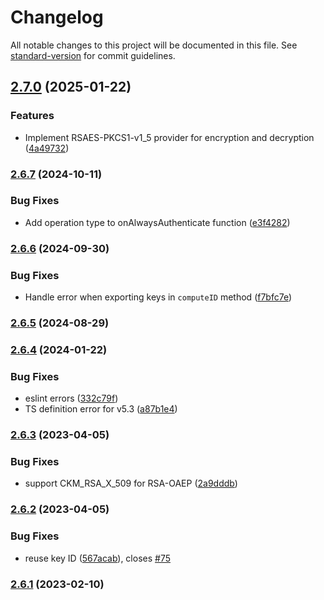 # Changelog

All notable changes to this project will be documented in this file. See [standard-version](https://github.com/conventional-changelog/standard-version) for commit guidelines.

## [2.7.0](https://github.com/PeculiarVentures/node-webcrypto-p11/compare/v2.6.7...v2.7.0) (2025-01-22)


### Features

* Implement RSAES-PKCS1-v1_5 provider for encryption and decryption ([4a49732](https://github.com/PeculiarVentures/node-webcrypto-p11/commit/4a4973242fa8773b91837205480142275d685831))

### [2.6.7](https://github.com/PeculiarVentures/node-webcrypto-p11/compare/v2.6.6...v2.6.7) (2024-10-11)


### Bug Fixes

* Add operation type to onAlwaysAuthenticate function ([e3f4282](https://github.com/PeculiarVentures/node-webcrypto-p11/commit/e3f4282946385e5e8b83bd0fc1d18d91457302e3))

### [2.6.6](https://github.com/PeculiarVentures/node-webcrypto-p11/compare/v2.6.5...v2.6.6) (2024-09-30)


### Bug Fixes

* Handle error when exporting keys in `computeID` method ([f7bfc7e](https://github.com/PeculiarVentures/node-webcrypto-p11/commit/f7bfc7ea2b18100ae56d092e5b7eb761d859e86d))

### [2.6.5](https://github.com/PeculiarVentures/node-webcrypto-p11/compare/v2.6.4...v2.6.5) (2024-08-29)

### [2.6.4](https://github.com/PeculiarVentures/node-webcrypto-p11/compare/v2.6.3...v2.6.4) (2024-01-22)


### Bug Fixes

* eslint errors ([332c79f](https://github.com/PeculiarVentures/node-webcrypto-p11/commit/332c79f70d9ae2d1ba8703cb78f6b90e8ea25bc5))
* TS definition error for v5.3 ([a87b1e4](https://github.com/PeculiarVentures/node-webcrypto-p11/commit/a87b1e4bcb9a37d5d96051585d7363173d48ebb1))

### [2.6.3](https://github.com/PeculiarVentures/node-webcrypto-p11/compare/v2.6.2...v2.6.3) (2023-04-05)


### Bug Fixes

* support CKM_RSA_X_509 for RSA-OAEP ([2a9dddb](https://github.com/PeculiarVentures/node-webcrypto-p11/commit/2a9dddb84e77ed0a92b3e7fcbc4fbdca5e1af5d1))

### [2.6.2](https://github.com/PeculiarVentures/node-webcrypto-p11/compare/v2.6.1...v2.6.2) (2023-04-05)


### Bug Fixes

* reuse key ID ([567acab](https://github.com/PeculiarVentures/node-webcrypto-p11/commit/567acab4b68f69e57a63cdad368285cd9b57fe47)), closes [#75](https://github.com/PeculiarVentures/node-webcrypto-p11/issues/75)

### [2.6.1](https://github.com/PeculiarVentures/node-webcrypto-p11/compare/v2.6.0...v2.6.1) (2023-02-10)
